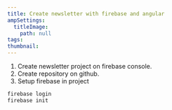 ```yaml
---
title: Create newsletter with firebase and angular
ampSettings:
  titleImage:
    path: null
tags:
thumbnail:
---
```


1. Create newsletter project on firebase console.
2. Create repository on github.
3. Setup firebase in project

```bash
firebase login
firebase init
```
